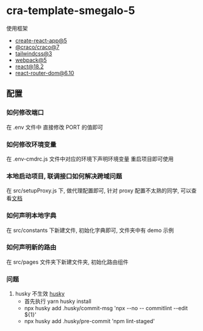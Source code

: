 # cra-template-smegalo-5

使用框架

- [create-react-app@5](https://github.com/facebook/create-react-app)
- [@craco/craco@7](https://github.com/dilanx/craco)
- [tailwindcss@3](https://tailwindcss.com/docs/installation/using-postcss)
- [webpack@5](https://github.com/webpack/webpack)
- [react@18.2](https://github.com/facebook/react)
- [react-router-dom@6.10](https://github.com/remix-run/react-router)

## 配置

### 如何修改端口

在 .env 文件中 直接修改 PORT 的值即可

### 如何修改环境变量

在 .env-cmdrc.js 文件中对应的环境下声明环境变量 重启项目即可使用

### 本地启动项目, 联调接口如何解决跨域问题

在 src/setupProxy.js 下, 做代理配置即可, 针对 proxy 配置不太熟的同学, 可以查看[文档](https://webpack.docschina.org/configuration/dev-server/#devserverproxy)

### 如何声明本地字典

在 src/constants 下新建文件, 初始化字典即可, 文件夹中有 demo 示例

### 如何声明新的路由

在 src/pages 文件夹下新建文件夹, 初始化路由组件

### 问题

1.  husky 不生效 [husky](https://commitlint.js.org/#/guides-local-setup)
    - 首先执行 yarn husky install
    - npx husky add .husky/commit-msg 'npx --no -- commitlint --edit ${1}'
    - npx husky add .husky/pre-commit 'npm lint-staged'
